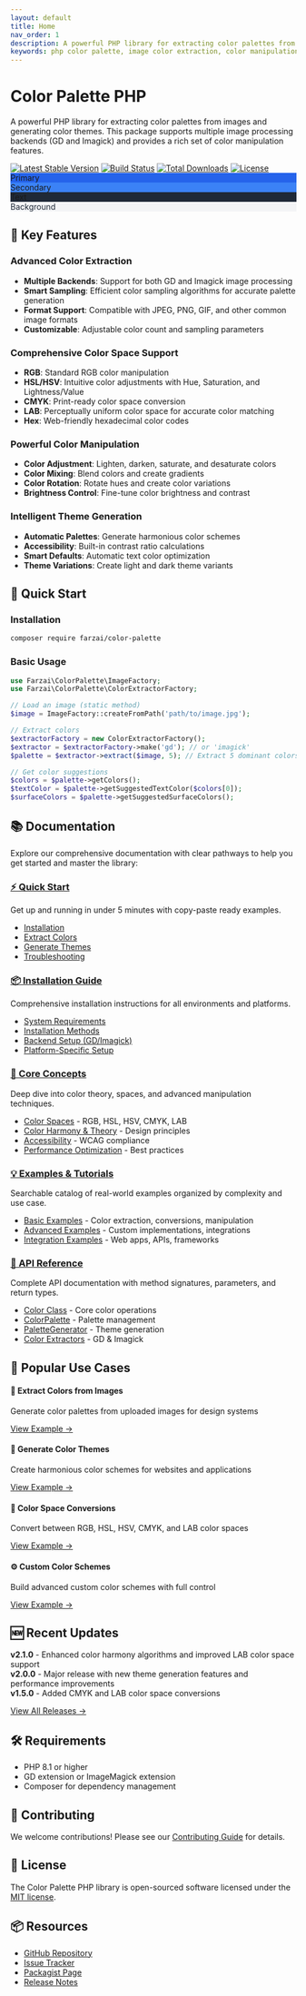 ```yaml
---
layout: default
title: Home
nav_order: 1
description: A powerful PHP library for extracting color palettes from images, generating color themes, and manipulating colors in multiple color spaces
keywords: php color palette, image color extraction, color manipulation, color themes
---
```


# Color Palette PHP

A powerful PHP library for extracting color palettes from images and generating color themes. This package supports multiple image processing backends (GD and Imagick) and provides a rich set of color manipulation features.

<div class="badges">
  <a href="https://packagist.org/packages/farzai/color-palette"><img src="https://img.shields.io/packagist/v/farzai/color-palette.svg" alt="Latest Stable Version"></a>
  <a href="https://github.com/parsilver/color-palette-php/actions"><img src="https://github.com/parsilver/color-palette-php/workflows/tests/badge.svg" alt="Build Status"></a>
  <a href="https://packagist.org/packages/farzai/color-palette"><img src="https://img.shields.io/packagist/dt/farzai/color-palette.svg" alt="Total Downloads"></a>
  <a href="https://github.com/parsilver/color-palette-php/blob/main/LICENSE.md"><img src="https://img.shields.io/packagist/l/farzai/color-palette.svg" alt="License"></a>
</div>

<div class="color-example">
    <div class="color-swatch" style="background: #2563eb">Primary</div>
    <div class="color-swatch" style="background: #3b82f6">Secondary</div>
    <div class="color-swatch" style="background: #1f2937">Text</div>
    <div class="color-swatch" style="background: #f3f4f6; color: #1f2937">Background</div>
</div>

## 🎨 Key Features

### Advanced Color Extraction
- **Multiple Backends**: Support for both GD and Imagick image processing
- **Smart Sampling**: Efficient color sampling algorithms for accurate palette generation
- **Format Support**: Compatible with JPEG, PNG, GIF, and other common image formats
- **Customizable**: Adjustable color count and sampling parameters

### Comprehensive Color Space Support
- **RGB**: Standard RGB color manipulation
- **HSL/HSV**: Intuitive color adjustments with Hue, Saturation, and Lightness/Value
- **CMYK**: Print-ready color space conversion
- **LAB**: Perceptually uniform color space for accurate color matching
- **Hex**: Web-friendly hexadecimal color codes

### Powerful Color Manipulation
- **Color Adjustment**: Lighten, darken, saturate, and desaturate colors
- **Color Mixing**: Blend colors and create gradients
- **Color Rotation**: Rotate hues and create color variations
- **Brightness Control**: Fine-tune color brightness and contrast

### Intelligent Theme Generation
- **Automatic Palettes**: Generate harmonious color schemes
- **Accessibility**: Built-in contrast ratio calculations
- **Smart Defaults**: Automatic text color optimization
- **Theme Variations**: Create light and dark theme variants

## 🚀 Quick Start

### Installation

```bash
composer require farzai/color-palette
```

### Basic Usage

```php
use Farzai\ColorPalette\ImageFactory;
use Farzai\ColorPalette\ColorExtractorFactory;

// Load an image (static method)
$image = ImageFactory::createFromPath('path/to/image.jpg');

// Extract colors
$extractorFactory = new ColorExtractorFactory();
$extractor = $extractorFactory->make('gd'); // or 'imagick'
$palette = $extractor->extract($image, 5); // Extract 5 dominant colors (returns ColorPalette)

// Get color suggestions
$colors = $palette->getColors();
$textColor = $palette->getSuggestedTextColor($colors[0]);
$surfaceColors = $palette->getSuggestedSurfaceColors();
```

## 📚 Documentation

Explore our comprehensive documentation with clear pathways to help you get started and master the library:

<div class="doc-sections">
  <div class="doc-section">
    <h3><a href="quick-start">⚡ Quick Start</a></h3>
    <p>Get up and running in under 5 minutes with copy-paste ready examples.</p>
    <ul class="doc-links">
      <li><a href="quick-start#installation">Installation</a></li>
      <li><a href="quick-start#extract-colors">Extract Colors</a></li>
      <li><a href="quick-start#generate-themes">Generate Themes</a></li>
      <li><a href="quick-start#troubleshooting">Troubleshooting</a></li>
    </ul>
  </div>

  <div class="doc-section">
    <h3><a href="guides/installation">📦 Installation Guide</a></h3>
    <p>Comprehensive installation instructions for all environments and platforms.</p>
    <ul class="doc-links">
      <li><a href="guides/installation#system-requirements">System Requirements</a></li>
      <li><a href="guides/installation#installation-methods">Installation Methods</a></li>
      <li><a href="guides/installation#backend-setup">Backend Setup (GD/Imagick)</a></li>
      <li><a href="guides/installation#platform-specific-installation">Platform-Specific Setup</a></li>
    </ul>
  </div>

  <div class="doc-section">
    <h3><a href="concepts/color-spaces">🎯 Core Concepts</a></h3>
    <p>Deep dive into color theory, spaces, and advanced manipulation techniques.</p>
    <ul class="doc-links">
      <li><a href="concepts/color-spaces">Color Spaces</a> - RGB, HSL, HSV, CMYK, LAB</li>
      <li><a href="concepts/color-theory">Color Harmony & Theory</a> - Design principles</li>
      <li><a href="concepts/accessibility">Accessibility</a> - WCAG compliance</li>
      <li><a href="concepts/performance">Performance Optimization</a> - Best practices</li>
    </ul>
  </div>

  <div class="doc-section">
    <h3><a href="examples/">💡 Examples & Tutorials</a></h3>
    <p>Searchable catalog of real-world examples organized by complexity and use case.</p>
    <ul class="doc-links">
      <li><a href="examples/#basic">Basic Examples</a> - Color extraction, conversions, manipulation</li>
      <li><a href="examples/#advanced">Advanced Examples</a> - Custom implementations, integrations</li>
      <li><a href="examples/#integration">Integration Examples</a> - Web apps, APIs, frameworks</li>
    </ul>
  </div>

  <div class="doc-section">
    <h3><a href="api/">📖 API Reference</a></h3>
    <p>Complete API documentation with method signatures, parameters, and return types.</p>
    <ul class="doc-links">
      <li><a href="api/reference/color">Color Class</a> - Core color operations</li>
      <li><a href="api/reference/color-palette">ColorPalette</a> - Palette management</li>
      <li><a href="api/reference/palette-generation">PaletteGenerator</a> - Theme generation</li>
      <li><a href="api/reference/color-extractor">Color Extractors</a> - GD & Imagick</li>
    </ul>
  </div>
</div>

## 🎯 Popular Use Cases

<div class="use-cases">
  <div class="use-case">
    <h4>🎨 Extract Colors from Images</h4>
    <p>Generate color palettes from uploaded images for design systems</p>
    <a href="examples/basic/color-extraction">View Example →</a>
  </div>

  <div class="use-case">
    <h4>🌈 Generate Color Themes</h4>
    <p>Create harmonious color schemes for websites and applications</p>
    <a href="examples/basic/theme-generation">View Example →</a>
  </div>

  <div class="use-case">
    <h4>🔄 Color Space Conversions</h4>
    <p>Convert between RGB, HSL, HSV, CMYK, and LAB color spaces</p>
    <a href="examples/basic/color-spaces">View Example →</a>
  </div>

  <div class="use-case">
    <h4>⚙️ Custom Color Schemes</h4>
    <p>Build advanced custom color schemes with full control</p>
    <a href="examples/advanced/custom-schemes">View Example →</a>
  </div>
</div>

## 🆕 Recent Updates

<div class="recent-updates">
  <div class="update-item">
    <strong>v2.1.0</strong> - Enhanced color harmony algorithms and improved LAB color space support
  </div>
  <div class="update-item">
    <strong>v2.0.0</strong> - Major release with new theme generation features and performance improvements
  </div>
  <div class="update-item">
    <strong>v1.5.0</strong> - Added CMYK and LAB color space conversions
  </div>
</div>

<p><a href="https://github.com/parsilver/color-palette-php/releases">View All Releases →</a></p>

## 🛠 Requirements

- PHP 8.1 or higher
- GD extension or ImageMagick extension
- Composer for dependency management

## 🤝 Contributing

We welcome contributions! Please see our [Contributing Guide](https://github.com/parsilver/color-palette-php/blob/main/CONTRIBUTING.md) for details.

## 📄 License

The Color Palette PHP library is open-sourced software licensed under the [MIT license](https://github.com/parsilver/color-palette-php/blob/main/LICENSE.md).

## 📦 Resources

- [GitHub Repository](https://github.com/parsilver/color-palette-php)
- [Issue Tracker](https://github.com/parsilver/color-palette-php/issues)
- [Packagist Page](https://packagist.org/packages/farzai/color-palette)
- [Release Notes](https://github.com/parsilver/color-palette-php/releases) 